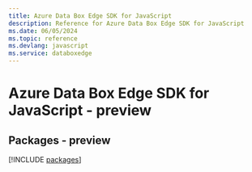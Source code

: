 ```yaml
---
title: Azure Data Box Edge SDK for JavaScript
description: Reference for Azure Data Box Edge SDK for JavaScript
ms.date: 06/05/2024
ms.topic: reference
ms.devlang: javascript
ms.service: databoxedge
---
```

# Azure Data Box Edge SDK for JavaScript - preview
## Packages - preview
[!INCLUDE [packages](data-box-edge-index.md)]